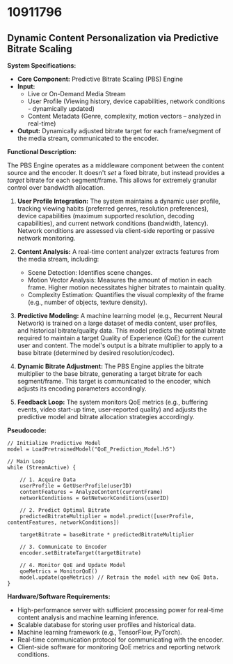 # 10911796

## Dynamic Content Personalization via Predictive Bitrate Scaling

**System Specifications:**

*   **Core Component:** Predictive Bitrate Scaling (PBS) Engine
*   **Input:**
    *   Live or On-Demand Media Stream
    *   User Profile (Viewing history, device capabilities, network conditions - dynamically updated)
    *   Content Metadata (Genre, complexity, motion vectors – analyzed in real-time)
*   **Output:** Dynamically adjusted bitrate target for each frame/segment of the media stream, communicated to the encoder.

**Functional Description:**

The PBS Engine operates as a middleware component between the content source and the encoder. It doesn't *set* a fixed bitrate, but instead provides a *target* bitrate for each segment/frame. This allows for extremely granular control over bandwidth allocation.

1.  **User Profile Integration:** The system maintains a dynamic user profile, tracking viewing habits (preferred genres, resolution preferences), device capabilities (maximum supported resolution, decoding capabilities), and current network conditions (bandwidth, latency). Network conditions are assessed via client-side reporting or passive network monitoring.

2.  **Content Analysis:**  A real-time content analyzer extracts features from the media stream, including:
    *   Scene Detection: Identifies scene changes.
    *   Motion Vector Analysis: Measures the amount of motion in each frame. Higher motion necessitates higher bitrates to maintain quality.
    *   Complexity Estimation: Quantifies the visual complexity of the frame (e.g., number of objects, texture density).

3.  **Predictive Modeling:** A machine learning model (e.g., Recurrent Neural Network) is trained on a large dataset of media content, user profiles, and historical bitrate/quality data. This model predicts the optimal bitrate required to maintain a target Quality of Experience (QoE) for the current user and content.  The model's output is a bitrate multiplier to apply to a base bitrate (determined by desired resolution/codec).

4.  **Dynamic Bitrate Adjustment:** The PBS Engine applies the bitrate multiplier to the base bitrate, generating a target bitrate for each segment/frame. This target is communicated to the encoder, which adjusts its encoding parameters accordingly.

5.  **Feedback Loop:** The system monitors QoE metrics (e.g., buffering events, video start-up time, user-reported quality) and adjusts the predictive model and bitrate allocation strategies accordingly.

**Pseudocode:**

```
// Initialize Predictive Model
model = LoadPretrainedModel("QoE_Prediction_Model.h5")

// Main Loop
while (StreamActive) {

    // 1. Acquire Data
    userProfile = GetUserProfile(userID)
    contentFeatures = AnalyzeContent(currentFrame)
    networkConditions = GetNetworkConditions(userID)

    // 2. Predict Optimal Bitrate
    predictedBitrateMultiplier = model.predict([userProfile, contentFeatures, networkConditions])

    targetBitrate = baseBitrate * predictedBitrateMultiplier

    // 3. Communicate to Encoder
    encoder.setBitrateTarget(targetBitrate)

    // 4. Monitor QoE and Update Model
    qoeMetrics = MonitorQoE()
    model.update(qoeMetrics) // Retrain the model with new QoE Data.
}
```

**Hardware/Software Requirements:**

*   High-performance server with sufficient processing power for real-time content analysis and machine learning inference.
*   Scalable database for storing user profiles and historical data.
*   Machine learning framework (e.g., TensorFlow, PyTorch).
*   Real-time communication protocol for communicating with the encoder.
*   Client-side software for monitoring QoE metrics and reporting network conditions.